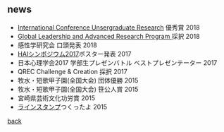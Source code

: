 ## news

- [International Conference Unsergraduate Research](https://www.icurportal.com/) 優秀賞 2018
- [Global Leadership and Advanced Research Program ](https://www.monash.edu/curie/glarp) 採択 2018
- 感性学研究会 口頭発表 2018
- [HAIシンポジウム2017](http://hai-conference.net/symp2017/)ポスター発表 2017
- 日本心理学会2017 学部生プレゼンバトル ベストプレゼンテーター 2017
- QREC Challenge & Creation 採択 2017
- 牧水・短歌甲子園(全国大会) 団体優勝 2015
- 牧水・短歌甲子園(全国大会) 笹公人賞 2015
- 宮崎県芸術文化功労賞 2015
- [ラインスタンプ](https://store.line.me/stickershop/product/1362392)つくったよ 2015

[back](./)

